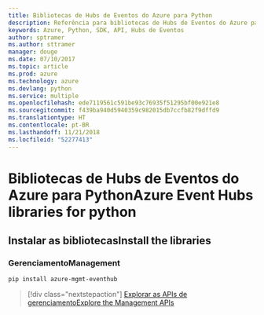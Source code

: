 ```yaml
---
title: Bibliotecas de Hubs de Eventos do Azure para Python
description: Referência para bibliotecas de Hubs de Eventos do Azure para Python
keywords: Azure, Python, SDK, API, Hubs de Eventos
author: sptramer
ms.author: sttramer
manager: douge
ms.date: 07/10/2017
ms.topic: article
ms.prod: azure
ms.technology: azure
ms.devlang: python
ms.service: multiple
ms.openlocfilehash: ede7119561c591be93c76935f51295bf00e921e8
ms.sourcegitcommit: f439ba940d5940359c982015db7ccfb82f9dffd9
ms.translationtype: HT
ms.contentlocale: pt-BR
ms.lasthandoff: 11/21/2018
ms.locfileid: "52277413"
---
```

# <a name="azure-event-hubs-libraries-for-python"></a><span data-ttu-id="9e4dc-104">Bibliotecas de Hubs de Eventos do Azure para Python</span><span class="sxs-lookup"><span data-stu-id="9e4dc-104">Azure Event Hubs libraries for python</span></span>

## <a name="install-the-libraries"></a><span data-ttu-id="9e4dc-105">Instalar as bibliotecas</span><span class="sxs-lookup"><span data-stu-id="9e4dc-105">Install the libraries</span></span>


### <a name="management"></a><span data-ttu-id="9e4dc-106">Gerenciamento</span><span class="sxs-lookup"><span data-stu-id="9e4dc-106">Management</span></span>

```bash
pip install azure-mgmt-eventhub
```
> [!div class="nextstepaction"]
> [<span data-ttu-id="9e4dc-107">Explorar as APIs de gerenciamento</span><span class="sxs-lookup"><span data-stu-id="9e4dc-107">Explore the Management APIs</span></span>](/python/api/overview/azure/eventhub/management)